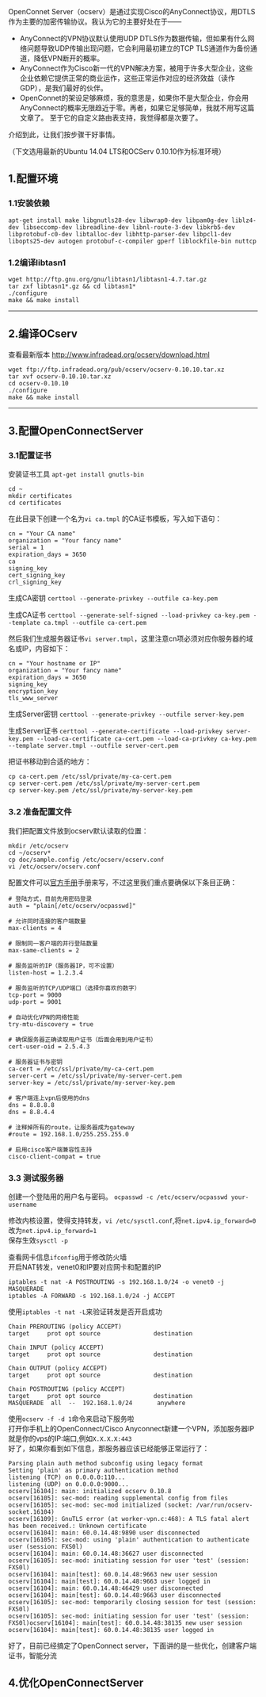 OpenConnet Server（ocserv）是通过实现Cisco的AnyConnect协议，用DTLS作为主要的加密传输协议。我认为它的主要好处在于——

* AnyConnect的VPN协议默认使用UDP DTLS作为数据传输，但如果有什么网络问题导致UDP传输出现问题，它会利用最初建立的TCP TLS通道作为备份通道，降低VPN断开的概率。
* AnyConnect作为Cisco新一代的VPN解决方案，被用于许多大型企业，这些企业依赖它提供正常的商业运作，这些正常运作对应的经济效益（读作GDP），是我们最好的伙伴。
* OpenConnet的架设足够麻烦，我的意思是，如果你不是大型企业，你会用AnyConnect的概率无限趋近于零。再者，如果它足够简单，我就不用写这篇文章了。
至于它的自定义路由表支持，我觉得都是次要了。

介绍到此，让我们按步骤干好事情。

（下文选用最新的Ubuntu 14.04 LTS和OCServ 0.10.10作为标准环境）  

## 1.配置环境
### 1.1安装依赖
```
apt-get install make libgnutls28-dev libwrap0-dev libpam0g-dev liblz4-dev libseccomp-dev libreadline-dev libnl-route-3-dev libkrb5-dev libprotobuf-c0-dev libtalloc-dev libhttp-parser-dev libpcl1-dev libopts25-dev autogen protobuf-c-compiler gperf liblockfile-bin nuttcp 
```

### 1.2编译libtasn1
```
wget http://ftp.gnu.org/gnu/libtasn1/libtasn1-4.7.tar.gz
tar zxf libtasn1*.gz && cd libtasn1*
./configure 
make && make install
```


***

## 2.编译OCserv
查看最新版本	http://www.infradead.org/ocserv/download.html
```
wget ftp://ftp.infradead.org/pub/ocserv/ocserv-0.10.10.tar.xz
tar xvf ocserv-0.10.10.tar.xz
cd ocserv-0.10.10
./configure 
make && make install
```


***

## 3.配置OpenConnectServer

### 3.1配置证书
安装证书工具  `apt-get install gnutls-bin`
```
cd ~
mkdir certificates
cd certificates
```

在此目录下创建一个名为`vi ca.tmpl` 的CA证书模板，写入如下语句：
```
cn = "Your CA name" 
organization = "Your fancy name" 
serial = 1 
expiration_days = 3650
ca 
signing_key 
cert_signing_key 
crl_signing_key
```
生成CA密钥
`certtool --generate-privkey --outfile ca-key.pem`

生成CA证书
`certtool --generate-self-signed --load-privkey ca-key.pem --template ca.tmpl --outfile ca-cert.pem`

然后我们生成服务器证书`vi server.tmpl`，这里注意cn项必须对应你服务器的域名或IP，内容如下：
```
cn = "Your hostname or IP" 
organization = "Your fancy name" 
expiration_days = 3650
signing_key 
encryption_key
tls_www_server
```
生成Server密钥
`certtool --generate-privkey --outfile server-key.pem`

生成Server证书
`certtool --generate-certificate --load-privkey server-key.pem --load-ca-certificate ca-cert.pem --load-ca-privkey ca-key.pem --template server.tmpl --outfile server-cert.pem`

把证书移动到合适的地方：
```
cp ca-cert.pem /etc/ssl/private/my-ca-cert.pem
cp server-cert.pem /etc/ssl/private/my-server-cert.pem
cp server-key.pem /etc/ssl/private/my-server-key.pem
```


### 3.2 准备配置文件
我们把配置文件放到ocserv默认读取的位置：
```
mkdir /etc/ocserv
cd ~/ocserv*
cp doc/sample.config /etc/ocserv/ocserv.conf
vi /etc/ocserv/ocserv.conf
```
配置文件可以[官方手册](http://www.infradead.org/ocserv/manual.html)手册来写，不过这里我们重点要确保以下条目正确：
```
# 登陆方式，目前先用密码登录
auth = "plain[/etc/ocserv/ocpasswd]"
 
# 允许同时连接的客户端数量
max-clients = 4
 
# 限制同一客户端的并行登陆数量
max-same-clients = 2
 
# 服务监听的IP（服务器IP，可不设置）
listen-host = 1.2.3.4
 
# 服务监听的TCP/UDP端口（选择你喜欢的数字）
tcp-port = 9000
udp-port = 9001
 
# 自动优化VPN的网络性能
try-mtu-discovery = true
 
# 确保服务器正确读取用户证书（后面会用到用户证书）
cert-user-oid = 2.5.4.3
 
# 服务器证书与密钥
ca-cert = /etc/ssl/private/my-ca-cert.pem
server-cert = /etc/ssl/private/my-server-cert.pem
server-key = /etc/ssl/private/my-server-key.pem
 
# 客户端连上vpn后使用的dns
dns = 8.8.8.8
dns = 8.8.4.4
 
# 注释掉所有的route，让服务器成为gateway
#route = 192.168.1.0/255.255.255.0
 
# 启用cisco客户端兼容性支持
cisco-client-compat = true
```
### 3.3 测试服务器  
创建一个登陆用的用户名与密码。 
`ocpasswd -c /etc/ocserv/ocpasswd your-username`  

修改内核设置，使得支持转发，`vi /etc/sysctl.conf`,将`net.ipv4.ip_forward=0`改为`net.ipv4.ip_forward=1`  
保存生效`sysctl -p`  

查看网卡信息`ifconfig`用于修改防火墙  
开启NAT转发，venet0和IP要对应网卡和配置的IP    
```
iptables -t nat -A POSTROUTING -s 192.168.1.0/24 -o venet0 -j MASQUERADE
iptables -A FORWARD -s 192.168.1.0/24 -j ACCEPT
```
使用`iptables -t nat -L`来验证转发是否开启成功  
```
Chain PREROUTING (policy ACCEPT)
target     prot opt source               destination
 
Chain INPUT (policy ACCEPT)
target     prot opt source               destination
 
Chain OUTPUT (policy ACCEPT)
target     prot opt source               destination
 
Chain POSTROUTING (policy ACCEPT)
target     prot opt source               destination
MASQUERADE  all  --  192.168.1.0/24       anywhere
```
使用`ocserv -f -d 1`命令来启动下服务啦  
打开你手机上的OpenConnect/Cisco Anyconnect新建一个VPN，添加服务器IP就是你的vps的IP:端口,例如`X.X.X.X:443`  
好了，如果你看到如下信息，那服务器应该已经能够正常运行了：  
```
Parsing plain auth method subconfig using legacy format
Setting 'plain' as primary authentication method
listening (TCP) on 0.0.0.0:110...
listening (UDP) on 0.0.0.0:9000...
ocserv[16104]: main: initialized ocserv 0.10.8
ocserv[16105]: sec-mod: reading supplemental config from files
ocserv[16105]: sec-mod: sec-mod initialized (socket: /var/run/ocserv-socket.16104)
ocserv[16109]: GnuTLS error (at worker-vpn.c:468): A TLS fatal alert has been received.: Unknown certificate
ocserv[16104]: main: 60.0.14.48:9890 user disconnected
ocserv[16105]: sec-mod: using 'plain' authentication to authenticate user (session: FXS0l)
ocserv[16104]: main: 60.0.14.48:36627 user disconnected
ocserv[16105]: sec-mod: initiating session for user 'test' (session: FXS0l)
ocserv[16104]: main[test]: 60.0.14.48:9663 new user session
ocserv[16104]: main[test]: 60.0.14.48:9663 user logged in
ocserv[16104]: main: 60.0.14.48:46429 user disconnected
ocserv[16104]: main[test]: 60.0.14.48:9663 user disconnected
ocserv[16105]: sec-mod: temporarily closing session for test (session: FXS0l)
ocserv[16105]: sec-mod: initiating session for user 'test' (session: FXS0l)ocserv[16104]: main[test]: 60.0.14.48:38135 new user session
ocserv[16104]: main[test]: 60.0.14.48:38135 user logged in
```
好了，目前已经搞定了OpenConnect server，下面讲的是一些优化，创建客户端证书，智能分流  

## 4.优化OpenConnectServer
